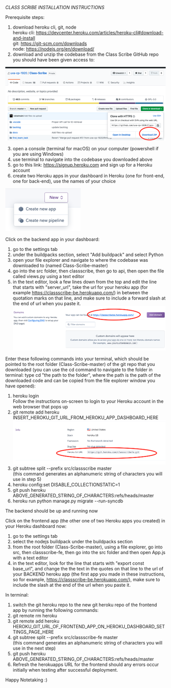 *CLASS SCRIBE INSTALLATION INSTRUCTIONS*


Prerequisite steps:
1. download heroku cli, git, node  
	heroku cli: https://devcenter.heroku.com/articles/heroku-cli#download-and-install  
	git: https://git-scm.com/downloads  
	node: https://nodejs.org/en/download/
2. download and unzip the codebase from the Class Scribe GitHub repo you should have been given access to:

![image](downloadcode.png)

3. open a console (terminal for macOS) on your computer (powershell if you are using Windows)
4. use terminal to navigate into the codebase you downloaded above
5. go to this link: https://signup.heroku.com and sign up for a Heroku account
6. create two Heroku apps in your dashboard in Heroku (one for front-end, one for back-end), use the names of your choice

![image](newappscreenshot.png)

Click on the backend app in your dashboard:

1. go to the settings tab
2. under the buildpacks section, select "Add buildpack" and select Python
3. open your file explorer and navigate to where the codebase was downloaded to (named Class-Scribe-master)
4. go into the src folder, then classscribe, then go to api, then open the file called views.py using a text editor
5. in the text editor, look a few lines down from the top and edit the line that starts with
"server_url", take the url for your heroku app (for example https://classscribe-be.herokuapp.com/)
in between the quotation marks on that line, and make sure to include a forward slash at the end of url when you
paste it.
![image](url.png)  
  


Enter these following commands into your terminal, which should be pointed to the root folder (Class-Scribe-master) of the git repo that you downloaded (you can use the cd command to navigate to the folder in terminal: type 
cd "the path to the folder", where the path is the path of the downloaded code and can be copied from the file explorer window you have opened):

1. heroku login  
Follow the instructions on-screen to login to your Heroku account in the web browser that pops up
2. git remote add heroku INSERT_HEROKU_GIT_URL_FROM_HEROKU_APP_DASHBOARD_HERE  
![image](herokugiturl.png)  
3. git subtree split --prefix src/classscribe master  
(this command generates an alphanumeric string of characters you will use in step 5) 
4. heroku config:set DISABLE_COLLECTIONSTATIC=1 
5. git push heroku ABOVE_GENERATED_STRING_OF_CHARACTERS:refs/heads/master
6. heroku run python manage.py migrate --run-syncdb  

The backend should be up and running now  

Click on the frontend app (the other one of two Heroku apps you created) in your Heroku dashboard now:  

1. go to the settings tab
2. select the nodejs buildpack under the buildpacks section
3. from the root folder (Class-Scribe-master), using a file explorer, go into src, then classscribe-fe,
then go into the src folder and then open App.js with a text editor
4. in the text editor, look for the line that starts with "export const base_url", and
change the the text in the quotes on that line to the url of your BACKEND heroku app (the first app you made in these instructions, so for 
example, https://classscribe-be.herokuapp.com/), make sure to include the slash at the end of the url when
you paste it.  

In terminal:  

1. switch the git heroku repo to the new git heroku repo of the frontend app by running the following commands:     
2. git remote rm heroku
4. git remote add heroku HEROKU_GIT_URL_OF_FRONTEND_APP_ON_HEROKU_DASHBOARD_SETTINGS_PAGE_HERE  
5. git subtree split --prefix src/classscribe-fe master  
(this command generates an alphanumeric string of characters you will use in the next step)
6. git push heroku ABOVE_GENERATED_STRING_OF_CHARACTERS:refs/heads/master   
7. Refresh the herokuapps URL for the frontend should any errors occur initially when testing after successful deployment.

Happy Notetaking :)



